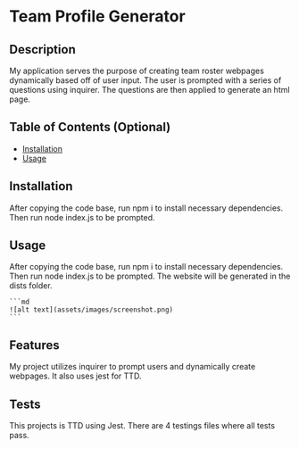 # Team Profile Generator

## Description

My application serves the purpose of creating team roster webpages dynamically based off of user input. The user is prompted with a series of questions using inquirer. The questions are then applied to generate an html page.

## Table of Contents (Optional)

- [Installation](#installation)
- [Usage](#usage)

## Installation

After copying the code base, run npm i to install necessary dependencies. Then run node index.js to be prompted.

## Usage

After copying the code base, run npm i to install necessary dependencies. Then run node index.js to be prompted. The website will be generated in the dists folder. 


    ```md
    ![alt text](assets/images/screenshot.png)
    ```

## Features

My project utilizes inquirer to prompt users and dynamically create webpages. It also uses jest for TTD.

## Tests

This projects is TTD using Jest. There are 4 testings files where all tests pass.